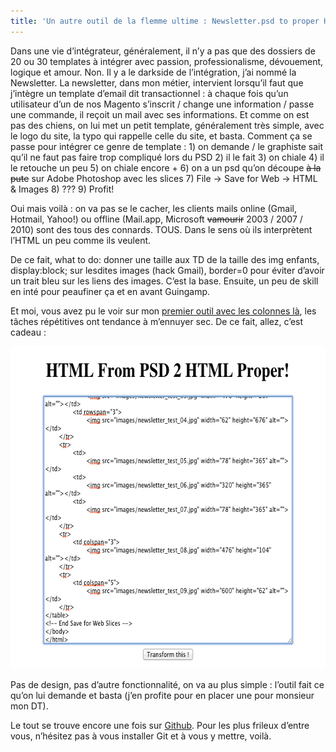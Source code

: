 ```yaml
---
title: 'Un autre outil de la flemme ultime : Newsletter.psd to proper HTML'
---
```

Dans une vie d&rsquo;intégrateur, généralement, il n&rsquo;y a pas que des dossiers de 20 ou 30 templates à intégrer avec passion, professionalisme, dévouement, logique et amour. Non. Il y a le darkside de l&rsquo;intégration, j&rsquo;ai nommé la Newsletter.
La newsletter, dans mon métier, intervient lorsqu&rsquo;il faut que j&rsquo;intègre un template d&rsquo;email dit transactionnel : à chaque fois qu&rsquo;un utilisateur d&rsquo;un de nos Magento s&rsquo;inscrit / change une information / passe une commande, il reçoit un mail avec ses informations. Et comme on est pas des chiens, on lui met un petit template, généralement très simple, avec le logo du site, la typo qui rappelle celle du site, et basta.
Comment ça se passe pour intégrer ce genre de template : 1) on demande / le graphiste sait qu&rsquo;il ne faut pas faire trop compliqué lors du PSD 2) il le fait 3) on chiale 4) il le retouche un peu 5) on chiale encore + 6) on a un psd qu&rsquo;on découpe <del datetime="2012-04-29T08:54:12+00:00">à la pute</del> sur Adobe Photoshop avec les slices 7) File -> Save for Web -> HTML & Images 8) ??? 9) Profit!

Oui mais voilà : on va pas se le cacher, les clients mails online (Gmail, Hotmail, Yahoo!) ou offline (Mail.app, Microsoft <del datetime="2012-04-29T08:54:12+00:00">vamourir</del> 2003 / 2007 / 2010) sont des tous des connards. TOUS. Dans le sens où ils interprètent l&rsquo;HTML un peu comme ils veulent.

De ce fait, what to do: donner une taille aux TD de la taille des img enfants, display:block; sur lesdites images (hack Gmail), border=0 pour éviter d&rsquo;avoir un trait bleu sur les liens des images. C&rsquo;est la base. Ensuite, un peu de skill en inté pour peaufiner ça et en avant Guingamp.

Et moi, vous avez pu le voir sur mon [premier outil avec les colonnes là][1], les tâches répétitives ont tendance à m&rsquo;ennuyer sec. De ce fait, allez, c&rsquo;est cadeau :

<p style="text-align:center;">
  <img src="../images/psd2html.jpg" alt="Un autre outil de la flemme ultime : Newsletter.psd to proper HTML" title="Un autre outil de la flemme ultime : Newsletter.psd to proper HTML" width="640" height="516" />
</p>

Pas de design, pas d&rsquo;autre fonctionnalité, on va au plus simple : l&rsquo;outil fait ce qu&rsquo;on lui demande et basta (j&rsquo;en profite pour en placer une pour monsieur mon DT).

Le tout se trouve encore une fois sur [Github][2]. Pour les plus frileux d&rsquo;entre vous, n&rsquo;hésitez pas à vous installer Git et à vous y mettre, voilà.

 [1]: http://blog.c-krylatov.com/2012/04/07/loutil-de-la-flemme-ultime-convertir-des-pixels-en-pourcentage/
 [2]: https://github.com/DaPo/PSD2PROPERHTML
